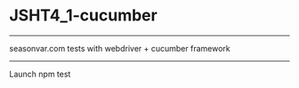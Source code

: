# JSHT4_1-cucumber
****
seasonvar.com tests with webdriver + cucumber framework
****
Launch
npm test

